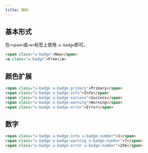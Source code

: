 ```yaml
---
title: 徽标
---
```


## 基本形式

在`<span>`或`<a>`标签上使用`.u-badge`即可。

<!-- demo_start -->
<div class="m-example"></div>

```html
<span class="u-badge">New</span>
<a class="u-badge">Free</a>
```
<!-- demo_end -->

## 颜色扩展

<!-- demo_start -->
<div class="m-example"></div>

```html
<span class="u-badge u-badge-primary">Primary</span>
<span class="u-badge u-badge-info">Info</span>
<span class="u-badge u-badge-success">Success</span>
<span class="u-badge u-badge-warning">Warning</span>
<span class="u-badge u-badge-error">Error</span>
```
<!-- demo_end -->

## 数字

<!-- demo_start -->
<div class="m-example"></div>

```html
<span class="u-badge u-badge-info u-badge-number">1</span>
<span class="u-badge u-badge-warning u-badge-number">7</span>
<span class="u-badge u-badge-error u-badge-number">256</span>
```
<!-- demo_end -->
